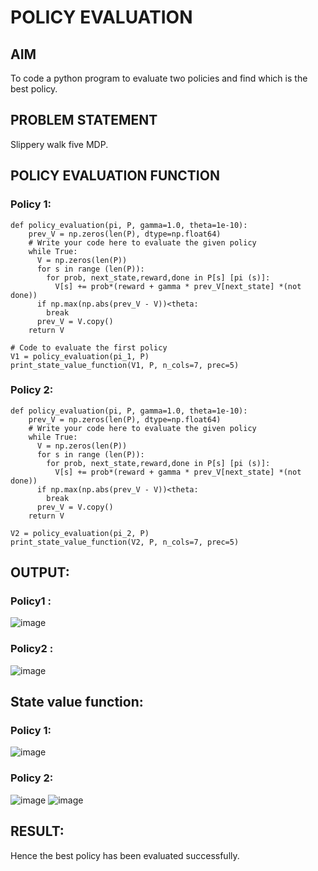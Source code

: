 # POLICY EVALUATION
## AIM
To code a python program to evaluate two policies and find which is the best policy.
## PROBLEM STATEMENT
Slippery walk five MDP.
## POLICY EVALUATION FUNCTION
### Policy 1:
```
def policy_evaluation(pi, P, gamma=1.0, theta=1e-10):
    prev_V = np.zeros(len(P), dtype=np.float64)
    # Write your code here to evaluate the given policy
    while True:
      V = np.zeros(len(P))
      for s in range (len(P)):
        for prob, next_state,reward,done in P[s] [pi (s)]:
          V[s] += prob*(reward + gamma * prev_V[next_state] *(not done))
      if np.max(np.abs(prev_V - V))<theta:
        break
      prev_V = V.copy()
    return V

# Code to evaluate the first policy
V1 = policy_evaluation(pi_1, P)
print_state_value_function(V1, P, n_cols=7, prec=5)
```
### Policy 2:
```
def policy_evaluation(pi, P, gamma=1.0, theta=1e-10):
    prev_V = np.zeros(len(P), dtype=np.float64)
    # Write your code here to evaluate the given policy
    while True:
      V = np.zeros(len(P))
      for s in range (len(P)):
        for prob, next_state,reward,done in P[s] [pi (s)]:
          V[s] += prob*(reward + gamma * prev_V[next_state] *(not done))
      if np.max(np.abs(prev_V - V))<theta:
        break
      prev_V = V.copy()
    return V

V2 = policy_evaluation(pi_2, P)
print_state_value_function(V2, P, n_cols=7, prec=5)
```
## OUTPUT:
### Policy1 :
![image](https://github.com/Archana2003-Jkumar/rl-policy-evaluation/assets/93427594/b384f4ab-b0de-4ec8-acd3-9bd24c8721ec)
### Policy2 :
![image](https://github.com/Archana2003-Jkumar/rl-policy-evaluation/assets/93427594/d1bb1ac4-ad41-4af1-8ed2-90feceddaaed)
## State value function:
### Policy 1:
![image](https://github.com/Archana2003-Jkumar/rl-policy-evaluation/assets/93427594/981c9866-d9da-4574-834c-d182a42af2be)
### Policy 2:
![image](https://github.com/Archana2003-Jkumar/rl-policy-evaluation/assets/93427594/1cc3fcc9-4378-4e83-b083-a7cbf5d73b96)
![image](https://github.com/Archana2003-Jkumar/rl-policy-evaluation/assets/93427594/73f93f4e-89bb-44e5-bba4-919697fec646)
## RESULT:
Hence the best policy has been evaluated successfully.
